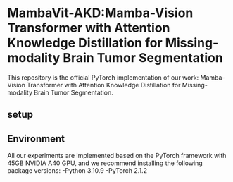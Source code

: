 # MambaVit-AKD:Mamba-Vision Transformer with Attention Knowledge Distillation for Missing-modality Brain Tumor Segmentation
This repository is the official PyTorch implementation of our work: Mamba-Vision Transformer with Attention Knowledge Distillation for Missing-modality Brain Tumor Segmentation.
## setup
## Environment
All our experiments are implemented based on the PyTorch framework with 45GB NVIDIA A40 GPU, and we recommend installing the following package versions:
-Python 3.10.9
-PyTorch 2.1.2



